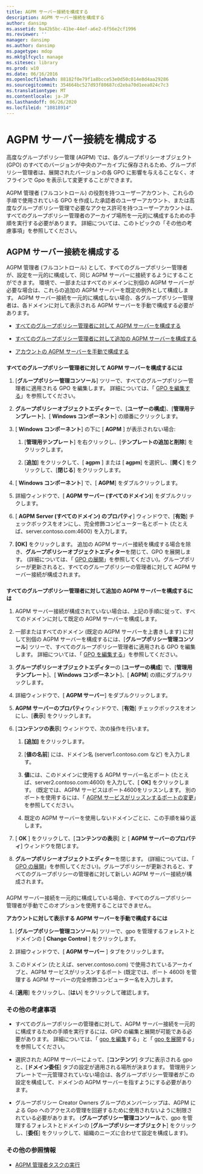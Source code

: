 ```yaml
---
title: AGPM サーバー接続を構成する
description: AGPM サーバー接続を構成する
author: dansimp
ms.assetid: 9a42b5bc-41be-44ef-a6e2-6f56e2cf1996
ms.reviewer: ''
manager: dansimp
ms.author: dansimp
ms.pagetype: mdop
ms.mktglfcycl: manage
ms.sitesec: library
ms.prod: w10
ms.date: 06/16/2016
ms.openlocfilehash: 88182f0e79f1a8bcce53e0d50c014e8d4aa29286
ms.sourcegitcommit: 354664bc527d93f80687cd2eba70d1eea024c7c3
ms.translationtype: MT
ms.contentlocale: ja-JP
ms.lasthandoff: 06/26/2020
ms.locfileid: "10818914"
---
```

# AGPM サーバー接続を構成する


高度なグループポリシー管理 (AGPM) では、各グループポリシーオブジェクト (GPO) のすべてのバージョンが中央のアーカイブに保存されるため、グループポリシー管理者は、展開されたバージョンの各 GPO に影響を与えることなく、オフラインで Gpo を表示して変更することができます。

AGPM 管理者 (フルコントロール) の役割を持つユーザーアカウント、これらの手順で使用されている GPO を作成した承認者のユーザーアカウント、または高度なグループポリシー管理で必要なアクセス許可を持つユーザーアカウントは、すべてのグループポリシー管理者のアーカイブ場所を一元的に構成するための手順を実行する必要があります。 詳細については、このトピックの「その他の考慮事項」を参照してください。

## AGPM サーバー接続を構成する


AGPM 管理者 (フルコントロール) として、すべてのグループポリシー管理者が、設定を一元的に構成して、同じ AGPM サーバーに接続するようにすることができます。 環境で、一部またはすべてのドメインに別個の AGPM サーバーが必要な場合は、これらの追加の AGPM サーバーを既定の例外として構成します。 AGPM サーバー接続を一元的に構成しない場合、各グループポリシー管理者は、各ドメインに対して表示される AGPM サーバーを手動で構成する必要があります。

-   [すべてのグループポリシー管理者に対して AGPM サーバーを構成する](#bkmk-defaultarchiveloc)

-   [すべてのグループポリシー管理者に対して追加の AGPM サーバーを構成する](#bkmk-additionalarchiveloc)

-   [アカウントの AGPM サーバーを手動で構成する](#bkmk-manuallyconfigurearchiveloc)

### <a href="" id="bkmk-defaultarchiveloc"></a>

**すべてのグループポリシー管理者に対して AGPM サーバーを構成するには**

1.  [**グループポリシー管理コンソール**] ツリーで、すべてのグループポリシー管理者に適用される GPO を編集します。 詳細については、「 [GPO を編集する](editing-a-gpo.md)」を参照してください。

2.  **グループポリシーオブジェクトエディター**で、[**ユーザーの構成**]、[**管理用テンプレート**]、[ **Windows コンポーネント**] の順番にクリックします。

3.  [ **Windows コンポーネント**] の下に [ **AGPM** ] が表示されない場合:

    1.  [**管理用テンプレート**] を右クリックし、[**テンプレートの追加と削除**] をクリックします。

    2.  [**追加**] をクリックして、[ **agpm** ] または [ **agpm**] を選択し、[**開く**] をクリックして、[**閉じる**] をクリックします。

4.  [ **Windows コンポーネント**] で、[ **AGPM**] をダブルクリックします。

5.  詳細ウィンドウで、[ **AGPM サーバー (すべてのドメイン)**] をダブルクリックします。

6.  [ **AGPM Server (すべてのドメイン) のプロパティ**] ウィンドウで、[**有効**] チェックボックスをオンにし、完全修飾コンピューター名とポート (たとえば、server.contoso.com:4600) を入力します。

7.  **[OK]** をクリックします。 追加の AGPM サーバー接続を構成する場合を除き、**グループポリシーオブジェクトエディター**を閉じて、GPO を展開します。 (詳細については、「 [GPO の展開](deploy-a-gpo.md)」を参照してください)。グループポリシーが更新されると、すべてのグループポリシーの管理者に対して AGPM サーバー接続が構成されます。

### <a href="" id="bkmk-additionalarchiveloc"></a>

**すべてのグループポリシー管理者に対して追加の AGPM サーバーを構成するには**

1.  AGPM サーバー接続が構成されていない場合は、上記の手順に従って、すべてのドメインに対して既定の AGPM サーバーを構成します。

2.  一部またはすべてのドメイン (既定の AGPM サーバーを上書きします) に対して別個の AGPM サーバーを構成するには、[**グループポリシー管理コンソール**] ツリーで、すべてのグループポリシー管理者に適用される GPO を編集します。 詳細については、「 [GPO を編集する](editing-a-gpo.md)」を参照してください。

3.  **グループポリシーオブジェクトエディター**の [**ユーザーの構成**] で、[**管理用テンプレート**]、[ **Windows コンポーネント**]、[ **AGPM**] の順にダブルクリックします。

4.  詳細ウィンドウで、[ **AGPM サーバー**] をダブルクリックします。

5.  **AGPM サーバーのプロパティ**ウィンドウで、[**有効**] チェックボックスをオンにし、[**表示**] をクリックします。

6.  [**コンテンツの表示**] ウィンドウで、次の操作を行います。

    1.  **[追加]** をクリックします。

    2.  [**値の名前**] には、ドメイン名 (server1.contoso.com など) を入力します。

    3.  **値**には、このドメインに使用する AGPM サーバー名とポート (たとえば、server2.contoso.com:4600) を入力して、[ **OK]** をクリックします。 (既定では、AGPM サービスはポート4600をリッスンします。 別のポートを使用するには、「 [AGPM サービスがリッスンするポートの変更](modify-the-port-on-which-the-agpm-service-listens.md)」を参照してください。

    4.  既定の AGPM サーバーを使用しないドメインごとに、この手順を繰り返します。

7.  [ **OK** ] をクリックして、[**コンテンツの表示**] と [ **AGPM サーバーのプロパティ**] ウィンドウを閉じます。

8.  **グループポリシーオブジェクトエディター**を閉じます。 (詳細については、「 [GPO の展開](deploy-a-gpo.md)」を参照してください)。グループポリシーが更新されると、すべてのグループポリシーの管理者に対して新しい AGPM サーバー接続が構成されます。

### <a href="" id="bkmk-manuallyconfigurearchiveloc"></a>

AGPM サーバー接続を一元的に構成している場合、すべてのグループポリシー管理者が手動でこのオプションを使用することはできません。

**アカウントに対して表示する AGPM サーバーを手動で構成するには**

1.  [**グループポリシー管理コンソール**] ツリーで、gpo を管理するフォレストとドメインの [ **Change Control** ] をクリックします。

2.  詳細ウィンドウで、[ **AGPM サーバー** ] タブをクリックします。

3.  このドメイン (たとえば、server.contoso.com) で使用されているアーカイブと、AGPM サービスがリッスンするポート (既定では、ポート 4600) を管理する AGPM サーバーの完全修飾コンピューター名を入力します。

4.  [**適用**] をクリックし、[**はい**] をクリックして確認します。

### その他の考慮事項

-   すべてのグループポリシーの管理者に対して、AGPM サーバー接続を一元的に構成するための手順を実行するには、GPO の編集と展開が可能である必要があります。 詳細については、「 [gpo を編集](editing-a-gpo.md)する」と「 [gpo を展開](deploy-a-gpo.md)する」を参照してください。

-   選択された AGPM サーバーによって、[**コンテンツ**] タブに表示される gpo と、[**ドメイン委任**] タブの設定が適用される場所が決まります。 管理用テンプレートで一元管理されていない場合は、各グループポリシー管理者がこの設定を構成して、ドメインの AGPM サーバーを指すようにする必要があります。

-   グループポリシー Creator Owners グループのメンバーシップは、AGPM による Gpo へのアクセスの管理を回避するために使用されないように制限されている必要があります。 (**グループポリシー管理コンソール**で、gpo を管理するフォレストとドメインの [**グループポリシーオブジェクト**] をクリックし、[**委任**] をクリックして、組織のニーズに合わせて設定を構成します)。

### その他の参照情報

-   [AGPM 管理者タスクの実行](performing-agpm-administrator-tasks.md)

 

 





